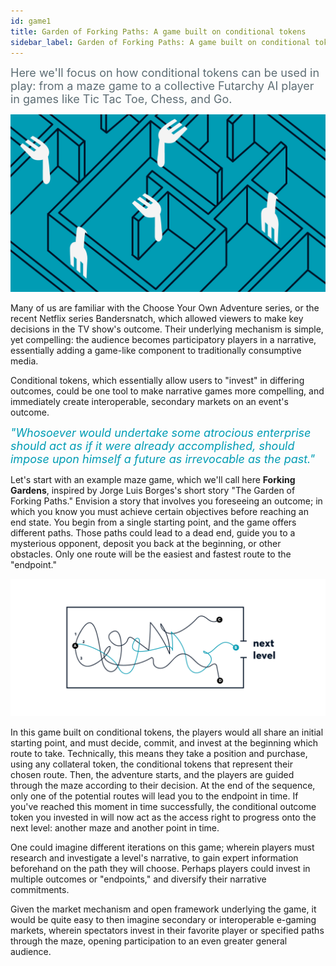```yaml
---
id: game1
title: Garden of Forking Paths: A game built on conditional tokens
sidebar_label: Garden of Forking Paths: A game built on conditional tokens
---
```



<span style="color:#5d6d74"><font size="4"> Here we'll focus on how conditional tokens can be used in play: from a maze game to a collective Futarchy AI player in games like Tic Tac Toe, Chess, and Go.</font></span>

<img src="assets/Conditional_Token_Games-01.png">

Many of us are familiar with the Choose Your Own Adventure series, or the recent Netflix series Bandersnatch, which allowed viewers to make key decisions in the TV show's outcome. Their underlying mechanism is simple, yet compelling: the audience becomes participatory players in a narrative, essentially adding a game-like component to traditionally consumptive media.

Conditional tokens, which essentially allow users to "invest" in differing outcomes, could be one tool to make narrative games more compelling, and immediately create interoperable, secondary markets on an event's outcome.

 <span style="color:#009cb4"> <font size="4"> *"Whosoever would undertake some atrocious enterprise should act as if it were already accomplished, should impose upon himself a future as irrevocable as the past."*</font> </span>

Let's start with an example maze game, which we'll call here **Forking Gardens**, inspired by Jorge Luis Borges's short story "The Garden of Forking Paths." Envision a story that involves you foreseeing an outcome; in which you know you must achieve certain objectives before reaching an end state. You begin from a single starting point, and the game offers different paths. Those paths could lead to a dead end, guide you to a mysterious opponent, deposit you back at the beginning, or other obstacles. Only one route will be the easiest and fastest route to the "endpoint."


<img src="assets/Conditional_Token_Games-02.png">

In this game built on conditional tokens, the players would all share an initial starting point, and must decide, commit, and invest at the beginning which route to take. Technically, this means they take a position and purchase, using any collateral token, the conditional tokens that represent their chosen route. Then, the adventure starts, and the players are guided through the maze according to their decision. At the end of the sequence, only one of the potential routes will lead you to the endpoint in time. If you've reached this moment in time successfully, the conditional outcome token you invested in will now act as the access right to progress onto the next level: another maze and another point in time.

One could imagine different iterations on this game; wherein players must research and investigate a level's narrative, to gain expert information beforehand on the path they will choose. Perhaps players could invest in multiple outcomes or "endpoints," and diversify their narrative commitments.

Given the market mechanism and open framework underlying the game, it would be quite easy to then imagine secondary or interoperable e-gaming markets, wherein spectators invest in their favorite player or specified paths through the maze, opening participation to an even greater general audience.

